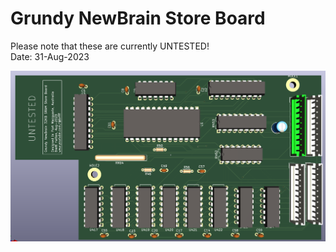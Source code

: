 # Grundy NewBrain Store Board

Please note that these are currently UNTESTED! <br>
Date: 31-Aug-2023 <br>

![SRAM Core Board](SRAM_Store_Board_untested.png)
